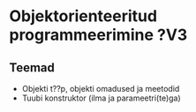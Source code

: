# Objektorienteeritud programmeerimine ?V3
## Teemad
* Objekti t??p, objekti omadused ja meetodid
* Tuubi konstruktor (ilma ja parameetri(te)ga)